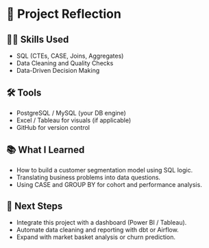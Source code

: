 ﻿
# 🧠 Project Reflection

## 👨‍💻 Skills Used
- SQL (CTEs, CASE, Joins, Aggregates)
- Data Cleaning and Quality Checks
- Data-Driven Decision Making

## 🛠️ Tools
- PostgreSQL / MySQL (your DB engine)
- Excel / Tableau for visuals (if applicable)
- GitHub for version control

## 📚 What I Learned
- How to build a customer segmentation model using SQL logic.
- Translating business problems into data questions.
- Using CASE and GROUP BY for cohort and performance analysis.

## 🔮 Next Steps
- Integrate this project with a dashboard (Power BI / Tableau).
- Automate data cleaning and reporting with dbt or Airflow.
- Expand with market basket analysis or churn prediction.


